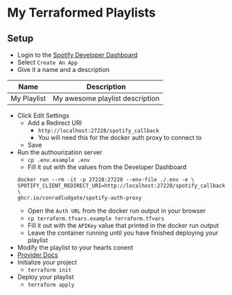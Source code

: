 # My Terraformed Playlists

## Setup

*  Login to the [Spotify Developer
   Dashboard](https://developer.spotify.com/dashboard/login)
*  Select `Create An App`
*  Give it a name and a description
  
  |Name|Description|
  |----|-----------|
  |My Playlist|My awesome playlist description|

* Click Edit Settings
  * Add a Redirect URI
    * `http://localhost:27228/spotify_callback`
    * You will need this for the docker auth proxy to connect to
  * Save
* Run the authourization server
  * `cp .env.example .env`
  * Fill it out with the values from the Developer Dashboard
  ```shell
  docker run --rm -it -p 27228:27228 --env-file ./.env -e \
  SPOTIFY_CLIENT_REDIRECT_URI=http://localhost:27228/spotify_callback \
  ghcr.io/conradludgate/spotify-auth-proxy
  ```
  * Open the `Auth URL` from the docker run output in your browser
  * `cp terraform.tfvars.example terraform.tfvars`
  * Fill it out with the `APIKey` value that printed in the docker run output
  * Leave the container running until you have finished deploying your playlist
* Modify the playlist to your hearts conent
* [Provider
  Docs](https://registry.terraform.io/providers/conradludgate/spotify/latest/docs)
* Initialize your project
  * `terraform init`
* Deploy your playlist
  * `terraform apply`

